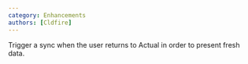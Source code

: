 ```yaml
---
category: Enhancements
authors: [Cldfire]
---
```


Trigger a sync when the user returns to Actual in order to present fresh data.
